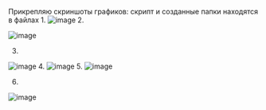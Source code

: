 Прикрепляю скриншоты графиков:
скрипт и созданные папки находятся в файлах
1.
![image](https://user-images.githubusercontent.com/80482468/147374710-8d9e969e-8f22-4c50-9991-a8e21991966e.png)
2.

![image](https://user-images.githubusercontent.com/80482468/147374717-578510bf-a37d-4abe-9a3d-350444b5a5af.png)

3.
![image](https://user-images.githubusercontent.com/80482468/147374722-0e0bbbef-752b-48c0-b341-79d31a88c074.png)
4.
![image](https://user-images.githubusercontent.com/80482468/147374727-2dd22e24-079e-4460-95da-a0ac709d1404.png)
5.
![image](https://user-images.githubusercontent.com/80482468/147374769-acee5a86-a9f8-4e62-84a2-ebcde8147f6e.png)

6.
![image](https://user-images.githubusercontent.com/80482468/147374772-74c4ab99-b27a-43d4-a499-ce03ca3bb35f.png)
